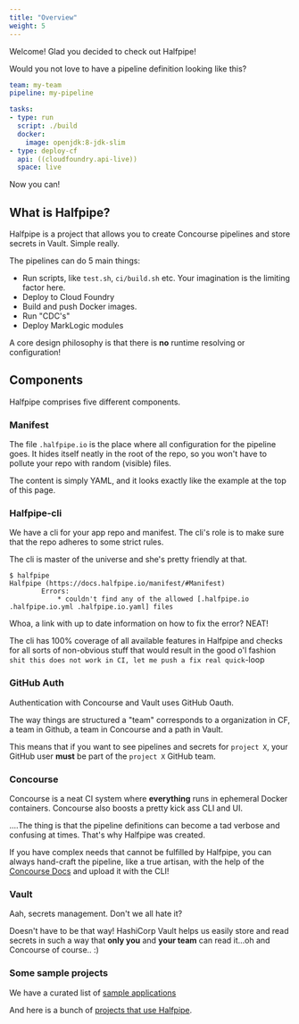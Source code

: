 ```yaml
---
title: "Overview"
weight: 5
---
```


Welcome! Glad you decided to check out Halfpipe!

Would you not love to have a pipeline definition looking like this?

```yaml
team: my-team
pipeline: my-pipeline

tasks:
- type: run
  script: ./build
  docker:
    image: openjdk:8-jdk-slim
- type: deploy-cf
  api: ((cloudfoundry.api-live))
  space: live
```

Now you can!

## What is Halfpipe?

Halfpipe is a project that allows you to create Concourse pipelines and store secrets in Vault. Simple really.

The pipelines can do 5 main things:

* Run scripts, like `test.sh`, `ci/build.sh` etc. Your imagination is the limiting factor here.
* Deploy to Cloud Foundry
* Build and push Docker images.
* Run "CDC's"
* Deploy MarkLogic modules

A core design philosophy is that there is **no** runtime resolving or configuration!

## Components

Halfpipe comprises five different components.

### Manifest

The file `.halfpipe.io` is the place where all configuration for the pipeline goes. It hides itself neatly in the root of the repo, so you won't have to pollute your repo with random (visible) files.

The content is simply YAML, and it looks exactly like the example at the top of this page.

### Halfpipe-cli

We have a cli for your app repo and manifest. The cli's role is to make sure that the repo adheres to some strict rules.

The cli is master of the universe and she's pretty friendly at that.

```text
$ halfpipe
Halfpipe (https://docs.halfpipe.io/manifest/#Manifest)
        Errors:
	        * couldn't find any of the allowed [.halfpipe.io .halfpipe.io.yml .halfpipe.io.yaml] files
```

Whoa, a link with up to date information on how to fix the error? NEAT!

The cli has 100% coverage of all available features in Halfpipe and checks for all sorts of non-obvious stuff that would result in the good o'l fashion `shit this does not work in CI, let me push a fix real quick`-loop

### GitHub Auth

Authentication with Concourse and Vault uses GitHub Oauth.

The way things are structured a "team" corresponds to a organization in CF, a team in Github, a team in Concourse and a path in Vault.

This means that if you want to see pipelines and secrets for `project X`, your GitHub user **must** be part of the `project X` GitHub team.

### Concourse

Concourse is a neat CI system where **everything** runs in ephemeral Docker containers. Concourse also boosts a pretty kick ass CLI and UI.

....The thing is that the pipeline definitions can become a tad verbose and confusing at times. That's why Halfpipe was created.

If you have complex needs that cannot be fulfilled by Halfpipe, you can always hand-craft the pipeline, like a true artisan, with the help of the [Concourse Docs](https://concourse-ci.org/) and upload it with the CLI!

### Vault

Aah, secrets management. Don't we all hate it?

Doesn't have to be that way! HashiCorp Vault helps us easily store and read secrets in such a way that **only you** and **your team** can read it...oh and Concourse of course.. :)

### Some sample projects
We have a curated list of [sample applications](https://github.com/springernature/halfpipe-examples)

And here is a bunch of [projects that use Halfpipe](https://github.com/search?q=org%3Aspringernature+filename%3A.halfpipe&type=Code).
